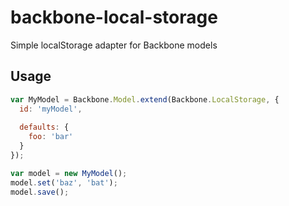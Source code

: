 # backbone-local-storage

Simple localStorage adapter for Backbone models

## Usage

```javascript
var MyModel = Backbone.Model.extend(Backbone.LocalStorage, {
  id: 'myModel',
  
  defaults: {
    foo: 'bar'
  }
});

var model = new MyModel();
model.set('baz', 'bat');
model.save();
```
